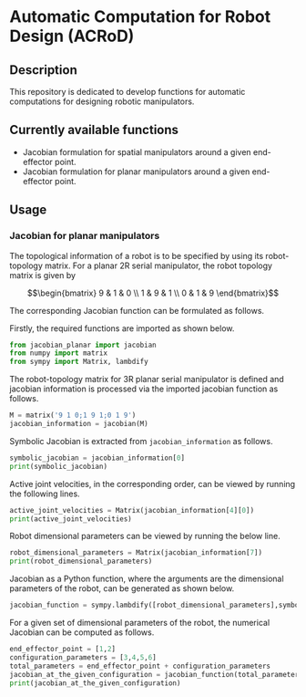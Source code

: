 # Automatic Computation for Robot Design (ACRoD)

## Description

This repository is dedicated to develop functions for automatic computations for designing robotic manipulators.

## Currently available functions

- Jacobian formulation for spatial manipulators around a given end-effector point.
- Jacobian formulation for planar manipulators around a given end-effector point.

## Usage

### Jacobian for planar manipulators

The topological information of a robot is to be specified by using its robot-topology matrix. For a planar 2R serial manipulator, the robot topology matrix is given by

$$\begin{bmatrix}
9 & 1 & 0 \\
1 & 9 & 1 \\
0 & 1 & 9
\end{bmatrix}$$

The corresponding Jacobian function can be formulated as follows.

Firstly, the required functions are imported as shown below.
```py
from jacobian_planar import jacobian
from numpy import matrix
from sympy import Matrix, lambdify
```

The robot-topology matrix for 3R planar serial manipulator is defined and jacobian information is processed via the imported jacobian function as follows.
```py
M = matrix('9 1 0;1 9 1;0 1 9')
jacobian_information = jacobian(M)
```

Symbolic Jacobian is extracted from `jacobian_information` as follows.
```py
symbolic_jacobian = jacobian_information[0]
print(symbolic_jacobian)
```

Active joint velocities, in the corresponding order, can be viewed by running the following lines.
```py
active_joint_velocities = Matrix(jacobian_information[4][0])
print(active_joint_velocities)
```

Robot dimensional parameters can be viewed by running the below line.
```py
robot_dimensional_parameters = Matrix(jacobian_information[7])
print(robot_dimensional_parameters)
```

Jacobian as a Python function, where the arguments are the dimensional parameters of the robot, can be generated as shown below.
```py
jacobian_function = sympy.lambdify([robot_dimensional_parameters],symbolic_jacobian)
```

For a given set of dimensional parameters of the robot, the numerical Jacobian can be computed as follows.
```py
end_effector_point = [1,2]
configuration_parameters = [3,4,5,6]
total_parameters = end_effector_point + configuration_parameters
jacobian_at_the_given_configuration = jacobian_function(total_parameters)
print(jacobian_at_the_given_configuration)
```

